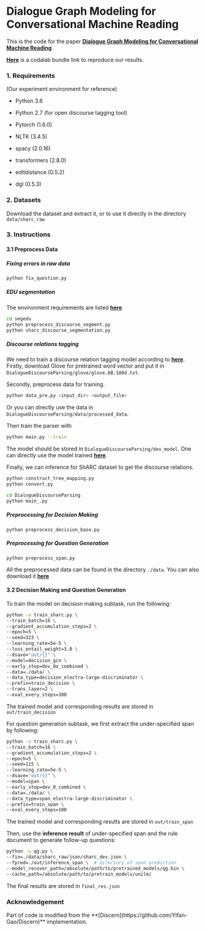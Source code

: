 # Dialogue Graph Modeling for Conversational Machine Reading



This is the code for the paper **[Dialogue Graph Modeling for Conversational Machine Reading](https://arxiv.org/abs/2012.14827)**.

**[Here](https://worksheets.codalab.org/bundles/0x3d8355b00e7b44f1b1474a1ddc23f375)** is a codalab bundle link to reproduce our results.

<h3>1. Requirements</h3>

(Our experiment environment for reference)

- Python 3.6
- Python 2.7 (for open discourse tagging tool)

- Pytorch (1.6.0)

- NLTK (3.4.5)

- spacy (2.0.16)
- transformers (2.8.0)
- editdistance (0.5.2)
- dgl (0.5.3)



 <h3>2. Datasets</h3>

[ShARC]: https://sharc-data.github.io/data/sharc1-official.zip

Download the dataset and extract it, or to use it directly in the directory `data/sharc_raw`



<h3>3. Instructions</h3>

<h4>3.1 Preprocess Data</h4>

##### Fixing errors in raw data

```bash
python fix_question.py
```

##### EDU segmentation
The environment requirements are listed **[here](https://www.dropbox.com/sh/tsr4ixfaosk2ecf/AACvXU6gbZfGLatPXDrzNcXCa?dl=0&preview=requirements.txt)**
```bash
cd segedu
python preprocess_discourse_segment.py
python sharc_discourse_segmentation.py
```

##### Discourse relations tagging
We need to train a discourse relation tagging model according to **[here](https://github.com/shizhouxing/DialogueDiscourseParsing)**. 
Firstly, download Glove for pretrained word vector and put it in `DialogueDiscourseParsing/glove/glove.6B.100d.txt`.

Secondly, preprocess data for training.

```bash
python data_pre.py <input_dir> <output_file>
```

Or you can directly use the data in `DialogueDiscourseParsing/data/processed_data`.

Then train the parser with 

```bash
python main.py --train
```

The model should be stored in `DialogueDiscourseParsing/dev_model`.
One can directly use the model trained **[here](https://drive.google.com/file/d/1NsxUjapp-iynWAwUxGmyk1EmI7YlRIZq/view?usp=sharing)**.

Finally, we can inference for ShARC dataset to get the discourse relations. 

```bash
python construct_tree_mapping.py
python convert.py

cd DialogueDiscourseParsing
python main_.py
```

##### Preprocessing for Decision Making

```
python preprocess_decision_base.py
```

##### Preprocessing for Question Generation

```
python preprocess_span.py
```

All the preprocessed data can be found in the directory `./data`. You can also download it **[here](https://drive.google.com/drive/folders/1QepEf4Uu3GHCsF1L7TuM5uSADlcex-7v?usp=sharing)**

<h4>3.2 Decision Making and Question Generation</h4>

To train the model on decision making subtask, run the following:

```bash
python -u train_sharc.py \
--train_batch=16 \
--gradient_accumulation_steps=2 \
--epoch=5 \
--seed=323 \
--learning_rate=5e-5 \
--loss_entail_weight=3.0 \
--dsave="out/{}" \
--model=decision_gcn \
--early_stop=dev_0a_combined \
--data=./data/ \
--data_type=decision_electra-large-discriminator \
--prefix=train_decision \
--trans_layer=2 \
--eval_every_steps=300
```

The trained model and corresponding results are stored in `out/train_decision`

For question generation subtask, we first extract the under-specified span by following:

```bash
python -u train_sharc.py \
--train_batch=16 \
--gradient_accumulation_steps=2 \
--epoch=5 \
--seed=115 \
--learning_rate=5e-5 \
--dsave="out/{}" \
--model=span \
--early_stop=dev_0_combined \
--data=./data/ \
--data_type=span_electra-large-discriminator \
--prefix=train_span \
--eval_every_steps=100
```

The trained model and corresponding results are stored in `out/train_span`

Then, use the **inference result** of under-specified span and the rule document to generate follow-up questions:

```bash
python -u qg.py \
--fin=./data/sharc_raw/json/sharc_dev.json \
--fpred=./out/inference_span \  # directory of span prediction
--model_recover_path=/absolute/path/to/pretrained_models/qg.bin \
--cache_path=/absolute/path/to/pretrain_models/unilm/
```

The final results are stored in `final_res.json`

<h3>Acknowledgement</h3>
Part of code is modified from the **[Discern](https://github.com/Yifan-Gao/Discern)** implementation.
